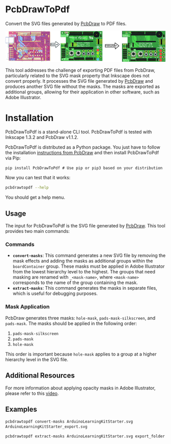 # PcbDrawToPdf

Convert the SVG files generated by [PcbDraw](https://github.com/yaqwsx/PcbDraw) to PDF files.

![example](https://raw.githubusercontent.com/rafo-og/PcbDrawToPdf/v0.0.1/doc/promo_pcbdrawtopdf.jpg)

This tool addresses the challenge of exporting PDF files from PcbDraw, particularly related to the SVG mask property that Inkscape does not convert properly. It processes the SVG file generated by [PcbDraw](https://github.com/yaqwsx/PcbDraw) and produces another SVG file without the masks. The masks are exported as additional groups, allowing for their application in other software, such as Adobe Illustrator.

# Installation

PcbDrawToPdf is a stand-alone CLI tool. PcbDrawToPdf is tested with Inkscape 1.3.2 and PcbDraw v1.1.2.

PcbDrawToPdf is distributed as a Python package. You just have to follow the installation [instructions from PcbDraw](https://github.com/yaqwsx/PcbDraw/blob/v1.1.2/doc/installation.md) and then install PcbDrawToPdf via Pip:

```
pip install PcbDrawToPdf # Use pip or pip3 based on your distribution
```

Now you can test that it works:

```.bash
pcbdrawtopdf --help
```

You should get a help menu.

## Usage

The input for PcbDrawToPdf is the SVG file generated by [PcbDraw](https://github.com/yaqwsx/PcbDraw). This tool provides two main commands:

### Commands

- **`convert-masks`**: This command generates a new SVG file by removing the mask effects and adding the masks as additional groups within the `boardContainer` group. These masks must be applied in Adobe Illustrator from the lowest hierarchy level to the highest. The groups that need masking are renamed with `_<mask-name>`, where `<mask-name>` corresponds to the name of the group containing the mask.
- **`extract-masks`**: This command generates the masks in separate files, which is useful for debugging purposes.

### Mask Application

PcbDraw generates three masks: `hole-mask`, `pads-mask-silkscreen`, and `pads-mask`. The masks should be applied in the following order:

1. `pads-mask-silkscreen`
2. `pads-mask`
3. `hole-mask`

This order is important because `hole-mask` applies to a group at a higher hierarchy level in the SVG file.

## Additional Resources

For more information about applying opacity masks in Adobe Illustrator, please refer to this [video](https://www.youtube.com/live/dgZw71lGOAE?si=zoRidVZViH9u8Fft).

## Examples

```
pcbdrawtopdf convert-masks ArduinoLearningKitStarter.svg ArduinoLearningKitStarter_export.svg
```

```
pcbdrawtopdf extract-masks ArduinoLearningKitStarter.svg export_folder
```